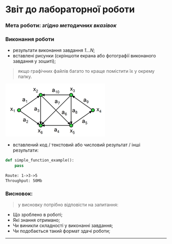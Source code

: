 # Звіт до лабораторної роботи
### Мета роботи: _згідно методичних вказівок_
### Виконання роботи
- результати виконання завдання *1...N*;
- вставлені рисунки (скріншоти екрана або фотографії виконаного завдання у зошиті);
> якщо графічних файлів багато то краще помістити їх у окрему папку.

![alt text](https://github.com/BobasB/lab_example/blob/master/lab_report_example/graph.gif "Тестовий граф")

- вставлений код / текстовий або числовий результат / інші результати:
```python
def simple_function_example():
    pass
```
```text
Route: 1->3->5 
Throughput: 50Mb
```

### Висновок: 
> у висновку потрібно відповісти на запитання:
- Що зроблено в роботі;
- Які знання отримано;
- Чи виникли складності у виконанні завдання;
- Чи подобається такий формат здачі роботи;
---